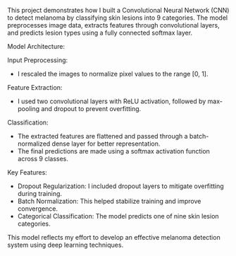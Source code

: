 This project demonstrates how I built a Convolutional Neural Network (CNN) to detect melanoma by classifying skin lesions into 9 categories. The model preprocesses image data, extracts features through convolutional layers, and predicts lesion types using a fully connected softmax layer.

Model Architecture:

Input Preprocessing:
- I rescaled the images to normalize pixel values to the range [0, 1].

Feature Extraction:
- I used two convolutional layers with ReLU activation, followed by max-pooling and dropout to prevent overfitting.

Classification:
- The extracted features are flattened and passed through a batch-normalized dense layer for better representation.
- The final predictions are made using a softmax activation function across 9 classes.

Key Features:
- Dropout Regularization: I included dropout layers to mitigate overfitting during training.
- Batch Normalization: This helped stabilize training and improve convergence.
- Categorical Classification: The model predicts one of nine skin lesion categories.

This model reflects my effort to develop an effective melanoma detection system using deep learning techniques.
